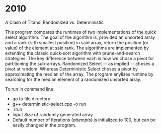 # 2010

A Clash of Titans: Randomized vs. Deterministic

This program compares the runtimes of two implementations of the quick select algorithm.
The goal of the algorithm is, provided an unsorted array and a rank (k-th smallest position) in said array, return the position (or value) of the element at said rank.
The algorithms are implemented by extending the classic quick-sort algorithm with prune-and-search strategies.
The key difference between each is how we chose a pivot for partitioning the sub-arrays. 
Randomized Select -- as implied -- choses a pivot at random. Whereas Deterministic Select choses a pivot by approximating the median of the array.
The program anylizes runtime by searching for the median element of a randomized unsorted array. 

To run in command line:
- go to file directory
- g++ deterministic-select.cpp -o run
- ./run
- Input _Size_ of randomly generated array
- Default number of iterations (_attempts_) is initialized to 100, but can be easily changed in the program. 
